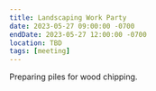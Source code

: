 ```yaml
---
title: Landscaping Work Party
date: 2023-05-27 09:00:00 -0700
endDate: 2023-05-27 12:00:00 -0700
location: TBD
tags: [meeting]
---
```


Preparing piles for wood chipping.
